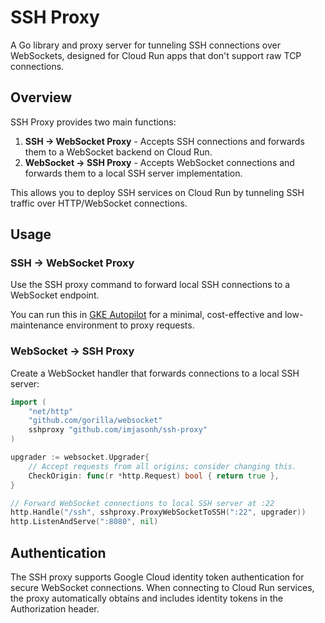 # SSH Proxy

A Go library and proxy server for tunneling SSH connections over WebSockets, designed for Cloud Run apps that don't support raw TCP connections.

## Overview

SSH Proxy provides two main functions:

1. **SSH → WebSocket Proxy** - Accepts SSH connections and forwards them to a WebSocket backend on Cloud Run.
2. **WebSocket → SSH Proxy** - Accepts WebSocket connections and forwards them to a local SSH server implementation.

This allows you to deploy SSH services on Cloud Run by tunneling SSH traffic over HTTP/WebSocket connections.

## Usage

### SSH → WebSocket Proxy

Use the SSH proxy command to forward local SSH connections to a WebSocket endpoint.

You can run this in [GKE Autopilot](https://cloud.google.com/kubernetes-engine/docs/concepts/autopilot-overview) for a minimal, cost-effective and low-maintenance environment to proxy requests.

### WebSocket → SSH Proxy

Create a WebSocket handler that forwards connections to a local SSH server:

```go
import (
    "net/http"
    "github.com/gorilla/websocket"
    sshproxy "github.com/imjasonh/ssh-proxy"
)

upgrader := websocket.Upgrader{
    // Accept requests from all origins; consider changing this.
    CheckOrigin: func(r *http.Request) bool { return true },
}

// Forward WebSocket connections to local SSH server at :22
http.Handle("/ssh", sshproxy.ProxyWebSocketToSSH(":22", upgrader))
http.ListenAndServe(":8080", nil)
```

## Authentication

The SSH proxy supports Google Cloud identity token authentication for secure WebSocket connections. When connecting to Cloud Run services, the proxy automatically obtains and includes identity tokens in the Authorization header.
